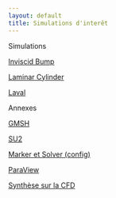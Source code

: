 ```yaml
---
layout: default
title: Simulations d'interêt
---
```


Simulations

[Inviscid Bump](./simulations/inviscid_bump.html)

[Laminar Cylinder](./simulations/laminar_cylinder.html)

[Laval](./simulations/laval.html)

Annexes

[GMSH](./annexes/gmsh)

[SU2](./annexes/su2)

[Marker et Solver (config)](./annexes/marker%20et%20solver%20(cfg).md)

[ParaView](./annexes/paraview)

[Synthèse sur la CFD](./annexes/synthese_CFD)